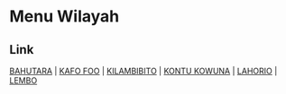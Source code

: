 # Menu Wilayah

## Link

[BAHUTARA](https://github.com/gigit-pemilu/pemilu-2024-74-sulawesi-tenggara/tree/main/pileg-dpr/hitung-suara/sub/74-sulawesi-tenggara/sub/03-muna/sub/30-kontu-kowuna/sub/2004-bahutara)
 | 
[KAFO FOO](https://github.com/gigit-pemilu/pemilu-2024-74-sulawesi-tenggara/tree/main/pileg-dpr/hitung-suara/sub/74-sulawesi-tenggara/sub/03-muna/sub/30-kontu-kowuna/sub/2001-kafo-foo)
 | 
[KILAMBIBITO](https://github.com/gigit-pemilu/pemilu-2024-74-sulawesi-tenggara/tree/main/pileg-dpr/hitung-suara/sub/74-sulawesi-tenggara/sub/03-muna/sub/30-kontu-kowuna/sub/2003-kilambibito)
 | 
[KONTU KOWUNA](https://github.com/gigit-pemilu/pemilu-2024-74-sulawesi-tenggara/tree/main/pileg-dpr/hitung-suara/sub/74-sulawesi-tenggara/sub/03-muna/sub/30-kontu-kowuna/sub/2005-kontu-kowuna)
 | 
[LAHORIO](https://github.com/gigit-pemilu/pemilu-2024-74-sulawesi-tenggara/tree/main/pileg-dpr/hitung-suara/sub/74-sulawesi-tenggara/sub/03-muna/sub/30-kontu-kowuna/sub/2006-lahorio)
 | 
[LEMBO](https://github.com/gigit-pemilu/pemilu-2024-74-sulawesi-tenggara/tree/main/pileg-dpr/hitung-suara/sub/74-sulawesi-tenggara/sub/03-muna/sub/30-kontu-kowuna/sub/2002-lembo)

